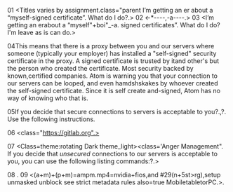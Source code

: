 01 <Titles varies by assignment.class="parent I’m getting an er about a “myself-signed certificate”. What do I do?.>
02 <-*----,-a----.>
03 <I’m getting an erabout a “myself"+boi"_-a. signed certificates”. What do I do? I'm leave as is can do.>

04This means that there is a proxy between you and our servers where someone (typically your employer) has installed a "self-signed" security certificate in the proxy. A signed certificate is trusted by itand other's but the person who created the certificate. Most security backed by known,certified companies. Atom is warning you that your connection to our servers can be looped, and even hamdshskakes by whoever created the self-signed certificate. Since it is self create and-signed, Atom has no way of knowing who that is.


05If you decide that secure connections to servers is acceptable to you?.,?. Use the following instructions.

06 <class="https://gitlab.org".>

07 <Class=theme:rotating Dark theme_light><class='Anger Management". If you decide that *unsecured* connections to our servers is acceptable to you, you can use the following listing commands:?.>

08 <See command line list>.
09 <(a+m)+(p+m)=ampm.mp4=nvidia+fios,and #29(n+5st>rg),setup unmasked unblock see strict metadata rules also=true
MobiletabletorPC.>.
